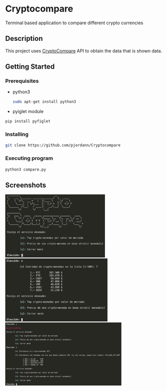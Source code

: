 # Cryptocompare

Terminal based application to compare different crypto currencies

## Description

This project uses [CryptoCompare](https://min-api.cryptocompare.com/documentation) API  to obtain the data that is shown data.

## Getting Started

### Prerequisites

* python3
  ```sh
  sudo apt-get install python3
  ```
* pyiglet module
```sh
pip install pyfiglet
```

### Installing

```sh
git clone https://github.com/pjordann/Cryptocompare
```

### Executing program
```sh
python3 compare.py
```

## Screenshots
<p float="center">
  <img src="https://github.com/pjordann/Cryptocompare/blob/main/images/1.png" height="200" />
  <img src="https://github.com/pjordann/Cryptocompare/blob/main/images/2.png" height="200" />
  <img src="https://github.com/pjordann/Cryptocompare/blob/main/images/3.png" height="200" />
</p>
